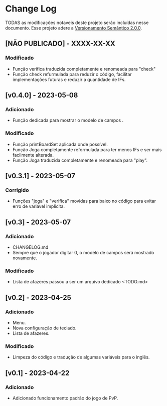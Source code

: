 # Change Log

TODAS as modificações notaveis deste projeto serão incluídas nesse documento.
Esse projeto adere a [Versionamento Semântico 2.0.0](https://semver.org/spec/v2.0.0.html).

## [NÃO PUBLICADO] - XXXX-XX-XX

### Modificado
 - Função verifica traduzida completamente e renomeada para "check"
 - Função check refurmulada para reduzir o código, facilitar implementações futuras e reduzir a quantidade de IFs.

## [v0.4.0] - 2023-05-08

### Adicionado
 - Função dedicada para mostrar o modelo de campos <printBoardSet>.

### Modificado
 - Função printBoardSet aplicada onde possível.
 - Função Joga completamente reformulada para ter menos IFs e ser mais facilmente alterada.
 - Função Joga traduzida completamente e renomeada para "play".

## [v0.3.1] - 2023-05-07

### Corrigido
 - Funções "joga" e "verifica" movidas para baixo no código para evitar erro de variavel implícita.

## [v0.3] - 2023-05-07

### Adicionado
 - CHANGELOG.md
 - Sempre que o jogador digitar 0, o modelo de campos será mostrado novamente.

### Modificado
 - Lista de afazeres passou a ser um arquivo dedicado <TODO.md>

## [v0.2] - 2023-04-25  
 
### Adicionado
 - Menu.
 - Nova configuração de teclado.
 - Lista de afazeres.

### Modificado
 - Limpeza do código e tradução de algumas variáveis para o inglês.

## [v0.1] - 2023-04-22  

### Adicionado
 - Adicionado funcionamento padrão do jogo de PvP.  